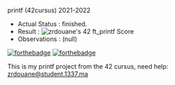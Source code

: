 printf (42cursus) 2021-2022

- Actual Status : finished.
- Result        :  ![zrdouane's 42 ft_printf Score](https://badge42.vercel.app/api/v2/cl1jrultt001109l51mtgnmck/project/2430538)
- Observations : (null)

[![forthebadge](https://forthebadge.com/images/badges/made-with-c.svg)](https://forthebadge.com)
[![forthebadge](https://forthebadge.com/images/badges/built-with-love.svg)](https://forthebadge.com)

This is my printf project from the 42 cursus,
need help:
 zrdouane@student.1337.ma
